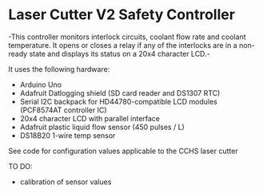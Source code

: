 # Laser Cutter V2 Safety Controller

-This controller monitors interlock circuits, coolant flow rate and coolant temperature. It opens or closes a relay if any of the interlocks are in a non-ready state and displays its status on a 20x4 character LCD.-

It uses the following hardware:

 * Arduino Uno
 * Adafruit Datlogging shield (SD card reader and DS1307 RTC)
 * Serial I2C backpack for HD44780-compatible LCD modules (PCF8574AT controller IC)
 * 20x4 character LCD with parallel interface
 * Adafruit plastic liquid flow sensor (450 pulses / L)
 * DS18B20 1-wire temp sensor

See code for configuration values applicable to the CCHS laser cutter

TO DO: 

 * calibration of sensor values
